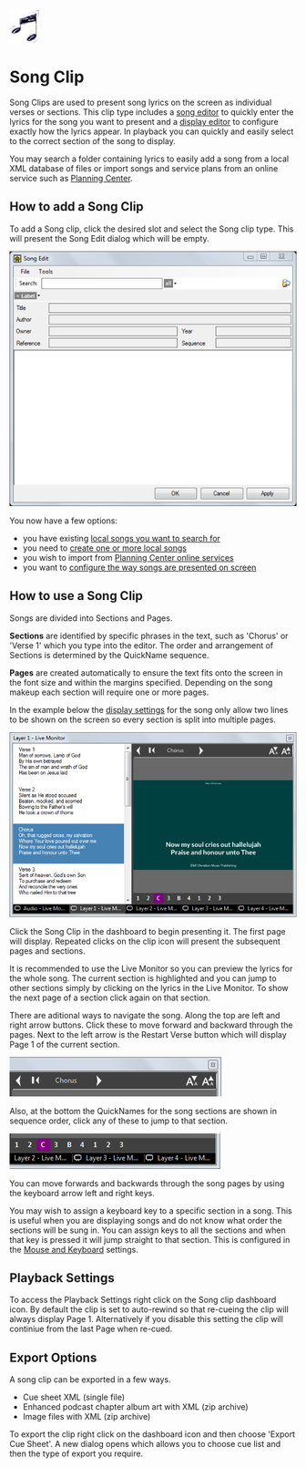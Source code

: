 ![](../../../images/image2.gif) 
# Song Clip

Song Clips are used to present song lyrics on the screen as individual verses or sections. This clip type includes a [song editor](SongEditor.md) to quickly enter the lyrics for the song you want to present and a [display editor](SongDisplay.md) to configure exactly how the lyrics appear. In playback you can quickly and easily select to the correct section of the song to display.

You may search a folder containing lyrics to easily add a song from a local XML database of files or import songs and service plans from an online service such as [Planning Center](../planningCenter.md).

## How to add a Song Clip
To add a Song clip, click the desired slot and select the Song clip type. This will present the Song Edit dialog which will be empty.

![](../../../images/song-empty.png)

You now have a few options:

- you have existing [local songs you want to search for](SongSearch.md)
- you need to [create one or more local songs](SongEditor.md)
- you wish to import from [Planning Center online services](../planningCenter.md)
- you want to [configure the way songs are presented on screen](SongDisplay.md)

## How to use a Song Clip
Songs are divided into Sections and Pages. 

**Sections** are identified by specific phrases in the text, such as 'Chorus' or 'Verse 1' which you type into the editor. The order and arrangement of Sections is determined by the QuickName sequence. 

**Pages** are created automatically to ensure the text fits onto the screen in the font size and within the margins specified. Depending on the song makeup each section will require one or more pages. 

In the example below the [display settings](SongDisplay.md) for the song only allow two lines to be shown on the screen so every section is split into multiple pages.

![](../../../images/song-livemonitor.png)

Click the Song Clip in the dashboard to begin presenting it. The first page will display. Repeated clicks on the clip icon will present the subsequent pages and sections.

It is recommended to use the Live Monitor so you can preview the lyrics for the whole song. The current section is highlighted and you can jump to other sections simply by clicking on the lyrics in the Live Monitor. To show the next page of a section click again on that section.

There are aditional ways to navigate the song. Along the top are left and right arrow buttons. Click these to move forward and backward through the pages. Next to the left arrow is the Restart Verse button which will display Page 1 of the current section.

![](../../../images/song-livemonitor-left-right.png)

Also, at the bottom the QuickNames for the song sections are shown in sequence order, click any of these to jump to that section. 

![](../../../images/song-livemonitor-sequence.png)

You can move forwards and backwards through the song pages by using the keyboard arrow left and right keys.

You may wish to assign a keyboard key to a specific section in a song. This is useful when you are displaying songs and do not know what order the sections will be sung in. You can assign keys to all the sections and when that key is pressed it will jump straight to that section. This is configured in the [Mouse and Keyboard](../../Settings/MouseandKeyboard.md) settings.

## Playback Settings
To access the Playback Settings right click on the Song clip dashboard icon. By default the clip is set to auto-rewind so that re-cueing the clip will always display Page 1. Alternatively if you disable this setting the clip will continiue from the last Page when re-cued.

## Export Options
A song clip can be exported in a few ways. 

- Cue sheet XML (single file)
- Enhanced podcast chapter album art with XML (zip archive)
- Image files with XML (zip archive)

To export the clip right click on the dashboard icon and then choose 'Export Cue Sheet'. A new dialog opens which allows you to choose cue list and then the type of export you require.  
